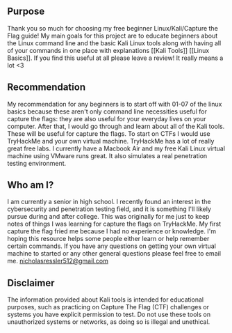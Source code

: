 ## Purpose
Thank you so much for choosing my free beginner Linux/Kali/Capture the Flag guide! My main goals for this project are to educate beginners about the Linux command line and the basic Kali Linux tools along with having all of your commands in one place with explanations [[Kali Tools]] [[Linux Basics]]. If you find this useful at all please leave a review! It really means a lot <3

## Recommendation
My recommendation for any beginners is to start off with 01-07 of the linux basics because these aren't only command line necessities useful for capture the flags: they are also useful for your everyday lives on your computer. After that, I would go through and learn about all of the Kali tools. These will be useful for capture the flags. To start on CTFs I would use TryHackMe and your own virtual machine. TryHackMe has a lot of really great free labs. I currently have a Macbook Air and my free Kali Linux virtual machine using VMware runs great. It also simulates a real penetration testing environment. 

## Who am I?
I am currently a senior in high school. I recently found an interest in the cybersecurity and penetration testing field, and it is something I'll likely pursue during and after college. This was originally for me just to keep notes of things I was learning for capture the flags on TryHackMe. My first capture the flag fried me because I had no experience or knowledge. I'm hoping this resource helps some people either learn or help remember certain commands. If you have any questions on getting your own virtual machine to started or any other general questions please feel free to email me. 
nicholasressler512@gmail.com

## Disclaimer
The information provided about Kali tools is intended for educational purposes, such as practicing on Capture The Flag (CTF) challenges or systems you have explicit permission to test. Do not use these tools on unauthorized systems or networks, as doing so is illegal and unethical.